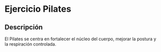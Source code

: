 # Ejercicio Pilates

## Descripción
El Pilates se centra en fortalecer el núcleo del cuerpo, mejorar la postura y la respiración controlada.